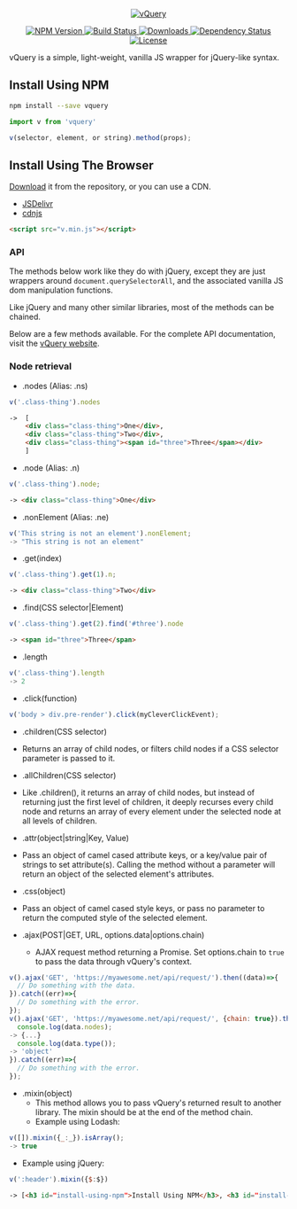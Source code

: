 <p align="center">
  <a href="http://vquery.net">
    <img src="http://jaszhix.github.io/vquery/app/assets/images/logo.png" alt="vQuery">
  </a>
</p>
<p align="center">
  <a href="https://npmjs.org/package/vquery">
    <img src="https://img.shields.io/npm/v/vquery.svg?style=flat-square"
         alt="NPM Version">
  </a>
  <a href="https://travis-ci.org/jaszhix/vquery">
    <img src="https://img.shields.io/travis/jaszhix/vquery.svg?style=flat-square"
         alt="Build Status">
  </a>

  <a href="https://npmjs.org/package/vquery">
    <img src="http://img.shields.io/npm/dm/vquery.svg?style=flat-square"
         alt="Downloads">
  </a>

  <a href="https://david-dm.org/jaszhix/vquery.svg">
    <img src="https://david-dm.org/jaszhix/vquery.svg?style=flat-square"
         alt="Dependency Status">
  </a>

  <a href="https://github.com/jaszhix/vquery/blob/master/LICENSE">
    <img src="https://img.shields.io/npm/l/vquery.svg?style=flat-square"
         alt="License">
  </a>
</p>

<p align="center"><big>

</big></p>

vQuery is a simple, light-weight, vanilla JS wrapper for jQuery-like syntax.

## Install Using NPM

```sh
npm install --save vquery
```
```js
import v from 'vquery'

v(selector, element, or string).method(props);
```

## Install Using The Browser

[Download](https://raw.githubusercontent.com/jaszhix/vquery/master/v.min.js) it from the repository, or you can use a CDN. 

* [JSDelivr](http://www.jsdelivr.com/projects/vquery)
* [cdnjs](https://cdnjs.com/libraries/vquery)

```html
<script src="v.min.js"></script>
```

### API

The methods below work like they do with jQuery, except they are just wrappers around ```document.querySelectorAll```, and the associated vanilla JS dom manipulation functions.

Like jQuery and many other similar libraries, most of the methods can be chained.

Below are a few methods available. For the complete API documentation, visit the [vQuery website](http://jaszhix.github.io/vquery/).

### Node retrieval

*   .nodes (Alias: .ns)
```js
v('.class-thing').nodes
```
```html
->  [
    <div class="class-thing">One</div>, 
    <div class="class-thing">Two</div>, 
    <div class="class-thing"><span id="three">Three</span></div>
    ]
```

*   .node (Alias: .n)
```js
v('.class-thing').node;
```
```html
-> <div class="class-thing">One</div>
```

*   .nonElement (Alias: .ne)
```js
v('This string is not an element').nonElement;
-> "This string is not an element"
```

*   .get(index)
```js
v('.class-thing').get(1).n;
```
```html
-> <div class="class-thing">Two</div>
```

*   .find(CSS selector|Element)
```js
v('.class-thing').get(2).find('#three').node
```
```html
-> <span id="three">Three</span>
```

*   .length
```js
v('.class-thing').length
-> 2
```

*   .click(function)
```js
v('body > div.pre-render').click(myCleverClickEvent);
```

*   .children(CSS selector)
  * Returns an array of child nodes, or filters child nodes if a CSS selector parameter is passed to it.

*   .allChildren(CSS selector)
  * Like .children(), it returns an array of child nodes, but instead of returning just the first level of children, it deeply recurses every child node and returns an array of every element under the selected node at all levels of children.

*   .attr(object|string|Key, Value)
  * Pass an object of camel cased attribute keys, or a key/value pair of strings to set attribute(s). Calling the method without a parameter will return an object of the selected element's attributes.

*   .css(object)
  * Pass an object of camel cased style keys, or pass no parameter to return the computed style of the selected element.

* .ajax(POST|GET, URL, options.data|options.chain)
  * AJAX request method returning a Promise. Set options.chain to ```true``` to pass the data through vQuery's context.
```js
v().ajax('GET', 'https://myawesome.net/api/request/').then((data)=>{
  // Do something with the data.
}).catch((err)=>{
  // Do something with the error.
});
v().ajax('GET', 'https://myawesome.net/api/request/', {chain: true}).then((data)=>{
  console.log(data.nodes);
-> {...}
  console.log(data.type());
-> 'object'
}).catch((err)=>{
  // Do something with the error.
});
```

* .mixin(object)
  * This method allows you to pass vQuery's returned result to another library. The mixin should be at the end of the method chain.
  * Example using Lodash:
```js
v([]).mixin({_:_}).isArray();
-> true
```
  * Example using jQuery:
```js
v(':header').mixin({$:$})
```
```html
-> [<h3 id=​"install-using-npm">​Install Using NPM​</h3>​, <h3 id=​"install-using-the-browser">​Install Using The Browser​</h3>​, <h3 id=​"experiment-with-vquery-now">​Experiment with vQuery Now​</h3>​, <h3 id=​"breaking-changes-in-4-3-0">​Breaking changes in 4.3.0​</h3>​,...]
```

<!-- [npm-url]: https://npmjs.org/package/vquery
[npm-image]: https://img.shields.io/npm/v/vquery.svg?style=flat-square

[travis-url]: https://travis-ci.org/jaszhix/vquery
[travis-image]: https://img.shields.io/travis/jaszhix/vquery.svg?style=flat-square

[coveralls-url]: https://coveralls.io/r/jaszhix/vquery
[coveralls-image]: https://img.shields.io/coveralls/jaszhix/vquery.svg?style=flat-square

[depstat-url]: https://david-dm.org/jaszhix/vquery
[depstat-image]: https://david-dm.org/jaszhix/vquery.svg?style=flat-square

[download-badge]: http://img.shields.io/npm/dm/vquery.svg?style=flat-square
 -->